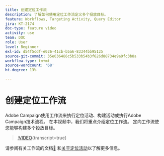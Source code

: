 ```yaml
---
title: 创建定位工作流
description: 了解如何使用定位工作流定义多个投放目标。
feature: Workflows, Targeting Activity, Query Editor
jira: KT-2174
doc-type: feature video
activity: use
team: DOC
role: User
level: Beginner
exl-id: d54f5cdf-e026-41cb-b5a6-83344bb95125
source-git-commit: 35e036486c5b533b54b3f626d88734e9a9fc3b8a
workflow-type: tm+mt
source-wordcount: '68'
ht-degree: 13%

---
```


# 创建定位工作流

Adobe Campaign使用工作流来执行定位活动、构建活动或执行Adobe Campaign技术流程。 在本视频中，我们将重点介绍定位工作流。 定向工作流使您能够构建多个投放目标。

>[!VIDEO](https://video.tv.adobe.com/v/27500?quality=12&learn=on&captions=chi_hans){transcript=true}

请参阅有关工作流的文档[&#128279;](https://experienceleague.adobe.com/docs/campaign-classic/using/automating-with-workflows/introduction/about-workflows.html?lang=zh-Hans)
和[关于定位活动](https://experienceleague.adobe.com/docs/campaign-classic/using/automating-with-workflows/targeting-activities/about-targeting-activities.html?lang=zh-Hans)以了解更多信息。
